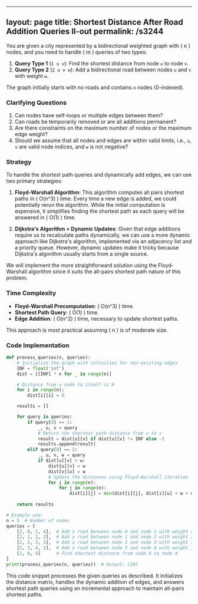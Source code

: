 
---
layout: page
title:  Shortest Distance After Road Addition Queries II-out
permalink: /s3244
---
You are given a city represented by a bidirectional weighted graph with \( n \) nodes, and you need to handle \( m \) queries of two types:

1. **Query Type 1** (`1 u v`): Find the shortest distance from node `u` to node `v`.
2. **Query Type 2** (`2 u v w`): Add a bidirectional road between nodes `u` and ``v`` with weight `w`.

The graph initially starts with no roads and contains `n` nodes (0-indexed).

### Clarifying Questions
1. Can nodes have self-loops or multiple edges between them? 
2. Can roads be temporarily removed or are all additions permanent?
3. Are there constraints on the maximum number of nodes or the maximum edge weight?
4. Should we assume that all nodes and edges are within valid limits, i.e., `u`, `v` are valid node indices, and `w` is not negative?

### Strategy
To handle the shortest path queries and dynamically add edges, we can use two primary strategies:

1. **Floyd-Warshall Algorithm**: This algorithm computes all pairs shortest paths in \( O(n^3) \) time. Every time a new edge is added, we could potentially rerun the algorithm. While the initial computation is expensive, it simplifies finding the shortest path as each query will be answered in \( O(1) \) time.

2. **Dijkstra's Algorithm + Dynamic Updates**: Given that edge additions require us to recalculate paths dynamically, we can use a more dynamic approach like Dijkstra's algorithm, implemented via an adjacency list and a priority queue. However, dynamic updates make it tricky because Dijkstra's algorithm usually starts from a single source.

We will implement the more straightforward solution using the Floyd-Warshall algorithm since it suits the all-pairs shortest path nature of this problem.

### Time Complexity
- **Floyd-Warshall Precomputation**: \( O(n^3) \) time.
- **Shortest Path Query**: \( O(1) \) time.
- **Edge Addition**: \( O(n^2) \) time, necessary to update shortest paths.

This approach is most practical assuming \( n \) is of moderate size.

### Code Implementation

```python
def process_queries(n, queries):
    # Initialize the graph with infinities for non-existing edges
    INF = float('inf')
    dist = [[INF] * n for _ in range(n)]

    # Distance from a node to itself is 0
    for i in range(n):
        dist[i][i] = 0

    results = []

    for query in queries:
        if query[0] == 1:
            _, u, v = query
            # Return the shortest path distance from u to v
            result = dist[u][v] if dist[u][v] != INF else -1
            results.append(result)
        elif query[0] == 2:
            _, u, v, w = query
            if dist[u][v] > w:
                dist[u][v] = w
                dist[v][u] = w
                # Update the distances using Floyd-Warshall iteration
                for i in range(n):
                    for j in range(n):
                        dist[i][j] = min(dist[i][j], dist[i][u] + w + dist[v][j], dist[i][v] + w + dist[u][j])
    
    return results

# Example use:
n = 5  # Number of nodes
queries = [
    [2, 0, 1, 4],  # Add a road between node 0 and node 1 with weight 4
    [2, 1, 2, 2],  # Add a road between node 1 and node 2 with weight 2
    [2, 2, 3, 3],  # Add a road between node 2 and node 3 with weight 3
    [2, 3, 4, 1],  # Add a road between node 3 and node 4 with weight 1
    [1, 0, 4]      # Find shortest distance from node 0 to node 4
]
print(process_queries(n, queries))  # Output: [10]
```

This code snippet processes the given queries as described. It initializes the distance matrix, handles the dynamic addition of edges, and answers shortest path queries using an incremental approach to maintain all-pairs shortest paths.